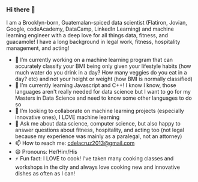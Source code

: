 ### Hi there 👋

I am a Brooklyn-born, Guatemalan-spiced data scientist (Flatiron, Jovian, Google, codeAcademy, DataCamp, LinkedIn Learning) and machine learning engineer with a deep love for all things data, fitness, and guacamole! I have a long background in legal work, fitness, hospitality management, and acting!

- 🔭 I’m currently working on a machine learning program that can accurately classify your BMI being only given your lifestyle habits (how much water do you drink in a day? How many veggies do you eat in a day? etc) and not your height or weight (how BMI is normally classified)
- 🌱 I’m currently learning Javascript and C++! I know I know, those languages aren't really needed for data science but I want to go for my Masters in Data Science and need to know some other languages to do so
- 👯 I’m looking to collaborate on machine learning projects (especially innovative ones), I LOVE machine learning
- 💬 Ask me about data science, computer science, but also happy to answer questions about fitness, hospitality, and acting too (not legal because my experience was mainly as a paralegal, not an attorney)
- 📫 How to reach me: cdelacruz2013@gmail.com 
- 😄 Pronouns: He/Him/His
- ⚡ Fun fact: I LOVE to cook! I've taken many cooking classes and workshops in the city and always love cooking new and innovative dishes as often as I can!
